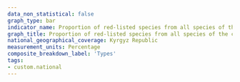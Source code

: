 ```yaml
---
data_non_statistical: false
graph_type: bar
indicator_name: Proportion of red-listed species from all species of the corresponding systematic groups (classes)
graph_title: Proportion of red-listed species from all species of the corresponding systematic groups (classes)
national_geographical_coverage: Kyrgyz Republic
measurement_units: Percentage
composite_breakdown_label: 'Types'
tags:
- custom.national
---
```

